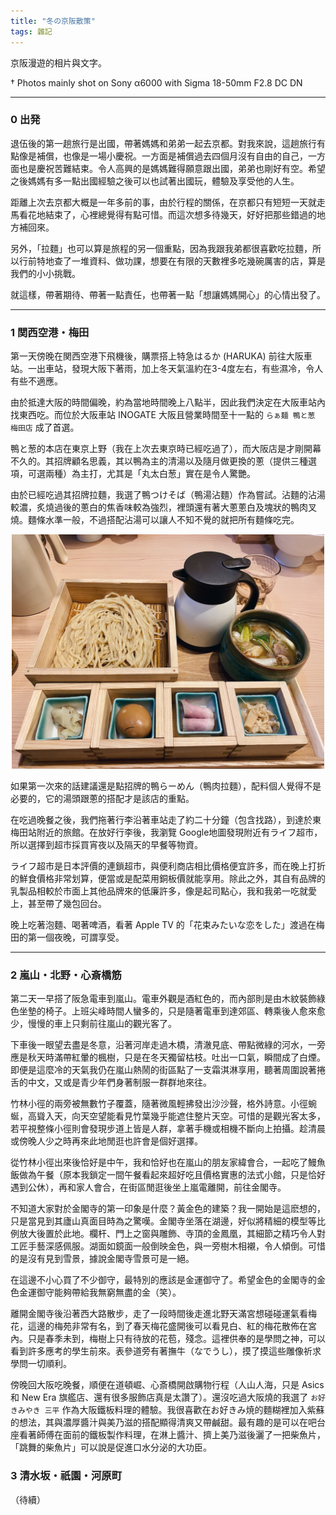 ```yaml
---
title: "冬の京阪散策"
tags: 雜記
---
```


京阪漫遊的相片與文字。  

<!--more-->  

 † Photos mainly shot on Sony α6000 with Sigma 18-50mm F2.8 DC DN

---
### 0 出発

退伍後的第一趟旅行是出國，帶著媽媽和弟弟一起去京都。對我來說，這趟旅行有點像是補償，也像是一場小慶祝。一方面是補償過去四個月沒有自由的自己，一方面也是慶祝苦難結束。令人高興的是媽媽難得願意跟出國，弟弟也剛好有空。希望之後媽媽有多一點出國經驗之後可以也試著出國玩，體驗及享受他的人生。  

距離上次去京都大概是一年多前的事，由於行程的關係，在京都只有短短一天就走馬看花地結束了，心裡總覺得有點可惜。而這次想多待幾天，好好把那些錯過的地方補回來。  

另外，「拉麵」也可以算是旅程的另一個重點，因為我跟我弟都很喜歡吃拉麵，所以行前特地查了一堆資料、做功課，想要在有限的天數裡多吃幾碗厲害的店，算是我們的小小挑戰。

就這樣，帶著期待、帶著一點責任，也帶著一點「想讓媽媽開心」的心情出發了。

---

### 1 関西空港・梅田

第一天傍晚在関西空港下飛機後，購票搭上特急はるか (HARUKA) 前往大阪車站。一出車站，發現大阪下著雨，加上冬天氣溫約在3-4度左右，有些濕冷，令人有些不適應。  

由於抵達大阪的時間偏晚，約為當地時間晚上八點半，因此我們決定在大阪車站內找東西吃。而位於大阪車站 INOGATE 大阪且營業時間至十一點的 `らぁ麺 鴨と葱 梅田店` 成了首選。

鴨と葱的本店在東京上野（我在上次去東京時已經吃過了），而大阪店是才剛開幕不久的。其招牌顧名思義，其以鴨為主的清湯以及隨月做更換的蔥（提供三種選項，可選兩種）為主打，尤其是「丸太白葱」實在是令人驚艷。  

由於已經吃過其招牌拉麵，我選了鴨つけそば（鴨湯沾麵）作為嘗試。沾麵的沾湯較濃，炙燒過後的蔥白的焦香味較為強烈，裡頭還有著大蔥蔥白及塊狀的鴨肉叉燒。麵條水準一般，不過搭配沾湯可以讓人不知不覺的就把所有麵條吃完。  

<center>
<img src="/assets/IMG_0064.JPG" width="500px"/>
</center>

如果第一次來的話建議還是點招牌的鴨らーめん（鴨肉拉麵），配料個人覺得不是必要的，它的湯頭跟蔥的搭配才是該店的重點。  

在吃過晚餐之後，我們拖著行李沿著車站走了約二十分鐘（包含找路），到達於東梅田站附近的旅館。在放好行李後，我瀏覽 Google地圖發現附近有ライフ超市，所以選擇到超市採買宵夜以及隔天的早餐等物資。  

ライフ超市是日本評價的連鎖超市，與便利商店相比價格便宜許多，而在晚上打折的鮮食價格非常划算，便當或是配菜用銅板價就能享用。除此之外，其自有品牌的乳製品相較於市面上其他品牌來的低廉許多，像是起司點心，我和我弟一吃就愛上，甚至帶了幾包回台。

晚上吃著泡麵、喝著啤酒，看著 Apple TV 的「花束みたいな恋をした」渡過在梅田的第一個夜晚，可謂享受。

---

### 2 嵐山・北野・心斎橋筋

第二天一早搭了阪急電車到嵐山。電車外觀是酒紅色的，而內部則是由木紋裝飾綠色坐墊的椅子。上班尖峰時間人蠻多的，只是隨著電車到達郊區、轉乘後人愈來愈少，慢慢的車上只剩前往嵐山的觀光客了。  
 
下車後一眼望去盡是冬意，沿著河岸走過木橋，清澈見底、帶點微綠的河水，一旁應是秋天時滿帶紅暈的楓樹，只是在冬天獨留枯枝。吐出一口氣，瞬間成了白煙。即便是這麼冷的天氣我仍在嵐山熱鬧的街區點了一支霜淇淋享用，聽著周圍說著捲舌的中文，又或是青少年們身著制服一群群地來往。  

竹林小徑的兩旁被無數竹子覆蓋，隨著微風輕拂發出沙沙聲，格外詩意。小徑蜿蜒，高聳入天，向天空望能看見竹葉幾乎能遮住整片天空。可惜的是觀光客太多，若平視整條小徑則會發現步道上皆是人群，拿著手機或相機不斷向上拍攝。趁清晨或傍晚人少之時再來此地閒逛也許會是個好選擇。  

從竹林小徑出來後恰好是中午，我和恰好也在嵐山的朋友家緯會合，一起吃了鰻魚飯做為午餐（原本我鎖定一間午餐看起來超好吃且價格實惠的法式小館，只是恰好遇到公休），再和家人會合，在街區閒逛後坐上嵐電離開，前往金閣寺。  

不知道大家對於金閣寺的第一印象是什麼？黃金色的建築？我一開始是這麽想的，只是當見到其廬山真面目時為之驚嘆。金閣寺坐落在湖邊，好似將精細的模型等比例放大後置於此地。欄杆、門上之窗與雕飾、寺頂的金鳳凰，其細節之精巧令人對工匠手藝深感佩服。湖面如鏡面一般倒映金色，與一旁樹木相襯，令人傾倒。可惜的是沒有見到雪景，據說金閣寺雪景可是一絕。  

在這邊不小心買了不少御守，最特別的應該是金運御守了。希望金色的金閣寺的金色金運御守能夠帶給我無窮無盡的金（笑）。  

離開金閣寺後沿著西大路散步，走了一段時間後走進北野天滿宮想碰碰運氣看梅花，這邊的梅苑非常有名，到了春天梅花盛開後可以看見白、紅的梅花散佈在宮內。只是春季未到，梅樹上只有待放的花苞，殘念。這裡供奉的是學問之神，可以看到許多應考的學生前來。表參道旁有著撫牛（なでうし），摸了摸這些雕像祈求學問一切順利。  


傍晚回大阪吃晚餐，順便在道頓崛、心斎橋開啟購物行程（人山人海，只是 Asics 和 New Era 旗艦店、還有很多服飾店真是太讚了）。還沒吃過大阪燒的我選了 `お好きみやき 三平` 作為大阪鐵板料理的體驗。我很喜歡在お好きみ焼的麵糊裡加入紫蘇的想法，其與濃厚醬汁與美乃滋的搭配顯得清爽又帶鹹甜。最有趣的是可以在吧台座看著師傅在面前的鐵板製作料理，在淋上醬汁、擠上美乃滋後灑了一把柴魚片，「跳舞的柴魚片」可以說是促進口水分泌的大功臣。


### 3 清水坂・祇園・河原町
（待續）